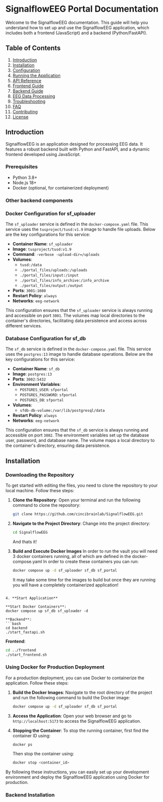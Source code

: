 # SignalflowEEG Portal Documentation

Welcome to the SignalflowEEG documentation. This guide will help you understand how to set up and use the SignalflowEEG application, which includes both a frontend (JavaScript) and a backend (Python/FastAPI).

## Table of Contents

1. [Introduction](#introduction)
2. [Installation](#installation)
3. [Configuration](#configuration)
4. [Running the Application](#running-the-application)
5. [API Reference](#api-reference)
6. [Frontend Guide](#frontend-guide)
7. [Backend Guide](#backend-guide)
8. [EEG Data Processing](#eeg-data-processing)
9. [Troubleshooting](#troubleshooting)
10. [FAQ](#faq)
11. [Contributing](#contributing)
12. [License](#license)

## Introduction

SignalflowEEG is an application designed for processing EEG data. It features a robust backend built with Python and FastAPI, and a dynamic frontend developed using JavaScript.

### Prerequisites

- Python 3.8+
- Node.js 18+
- Docker (optional, for containerized deployment)


### Other backend components

### Docker Configuration for sf_uploader

The `sf_uploader` service is defined in the `docker-compose.yaml` file. This service uses the `tusproject/tusd:v1.9` image to handle file uploads. Below are the key configurations for this service:

- **Container Name**: `sf_uploader`
- **Image**: `tusproject/tusd:v1.9`
- **Command**: `-verbose -upload-dir=/uploads`
- **Volumes**:
  - `tusd:/data`
  - `./portal_files/uploads:/uploads`
  - `./portal_files/input:/input`
  - `./portal_files/info_archive:/info_archive`
  - `./portal_files/output:/output`
- **Ports**: `3001:1080`
- **Restart Policy**: `always`
- **Networks**: `eeg-network`

This configuration ensures that the `sf_uploader` service is always running and accessible on port `3001`. The volumes map local directories to the container's directories, facilitating data persistence and access across different services.


### Database Configuration for sf_db

The `sf_db` service is defined in the `docker-compose.yaml` file. This service uses the `postgres:13` image to handle database operations. Below are the key configurations for this service:

- **Container Name**: `sf_db`
- **Image**: `postgres:13`
- **Ports**: `3002:5432`
- **Environment Variables**:
  - `POSTGRES_USER`: `sfportal`
  - `POSTGRES_PASSWORD`: `sfportal`
  - `POSTGRES_DB`: `sfportal`
- **Volumes**:
  - `sfdb-db-volume:/var/lib/postgresql/data`
- **Restart Policy**: `always`
- **Networks**: `eeg-network`

This configuration ensures that the `sf_db` service is always running and accessible on port `3002`. The environment variables set up the database user, password, and database name. The volume maps a local directory to the container's directory, ensuring data persistence.


## Installation

### Downloading the Repository 

To get started with editing the files, you need to clone the repository to your local machine. Follow these steps:

1. **Clone the Repository**:
   Open your terminal and run the following command to clone the repository:
   ```bash
   git clone https://github.com/cincibrainlab/SignalflowEEG.git
   ```
2. **Navigate to the Project Directory**:
   Change into the project directory:
   ```bash
   cd SignalflowEEG
   ```

   And thats it!

3. **Build and Execute Docker Images**
   In order to run the vault you will need 3 docker containers running, all of which are defined in the docker-compose.yaml
   In order to create these containers you can run:
   ```bash
   docker compose up -d sf_uploader sf_db sf_portal
   ```

   It may take some time for the images to build but once they are running you will have a completely containerized application!
<!-- 3. **Install Dependencies**:
   Install the necessary dependencies for both the backend and frontend.

   **Backend**:
   ```bash
   cd backend
   pip install -r requirements.txt
   ```

   **Frontend**:
   ```bash
   cd ../frontend
   npm install -->
   ```

4. **Start Application**

   **Start Docker Containers**:
   docker compose up sf_db sf_uploader -d

   **Backend**:
   ```bash
   cd backend
   ./start_fastapi.sh
   ```

   **Frontend**:
   ```bash
   cd ../frontend
   ./start_frontend.sh
   ```


### Using Docker for Production Deployment

For a production deployment, you can use Docker to containerize the application. Follow these steps:

1. **Build the Docker Images**:
   Navigate to the root directory of the project and run the following command to build the Docker image:
   ```bash
   docker compose up -d sf_uploader sf_db sf_portal
   ```

<!-- 2. **Run the Docker Container**:
   After building the image, you can run the container using:
   ```bash
   docker run -d -p 8000:8000 signalfloweeg:latest
   ``` -->

3. **Access the Application**:
   Open your web browser and go to `http://localhost:5173` to access the SignalflowEEG application.

4. **Stopping the Container**:
   To stop the running container, first find the container ID using:
   ```bash
   docker ps
   ```
   Then stop the container using:
   ```bash
   docker stop <container_id>
   ```

By following these instructions, you can easily set up your development environment and deploy the SignalflowEEG application using Docker for production.




### Backend Installation
